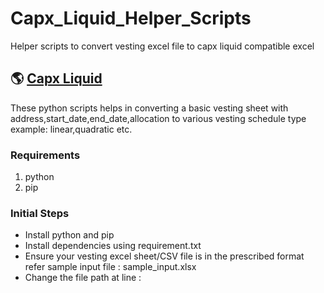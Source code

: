 # Capx_Liquid_Helper_Scripts
Helper scripts to convert vesting excel file to capx liquid compatible excel

## 🌎 [Capx Liquid](https://liquid.capx.fi)

These python scripts helps in converting a basic vesting sheet with address,start_date,end_date,allocation to various vesting schedule type example: linear,quadratic etc.

### Requirements
1. python
2. pip

### Initial Steps
- Install python and pip 
- Install dependencies using requirement.txt
- Ensure your vesting excel sheet/CSV file is in the prescribed format refer sample input file : sample_input.xlsx
- Change the file path at line  :



